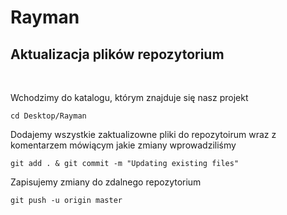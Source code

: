 # **Rayman**
## Aktualizacja plików repozytorium

&nbsp;

Wchodzimy do katalogu, którym znajduje się nasz projekt
```git
cd Desktop/Rayman
```

Dodajemy wszystkie zaktualizowne pliki do repozytoirum wraz z komentarzem mówiącym jakie zmiany wprowadziliśmy
```git
git add . & git commit -m "Updating existing files"
```
Zapisujemy zmiany do zdalnego repozytorium
```git
git push -u origin master
```
